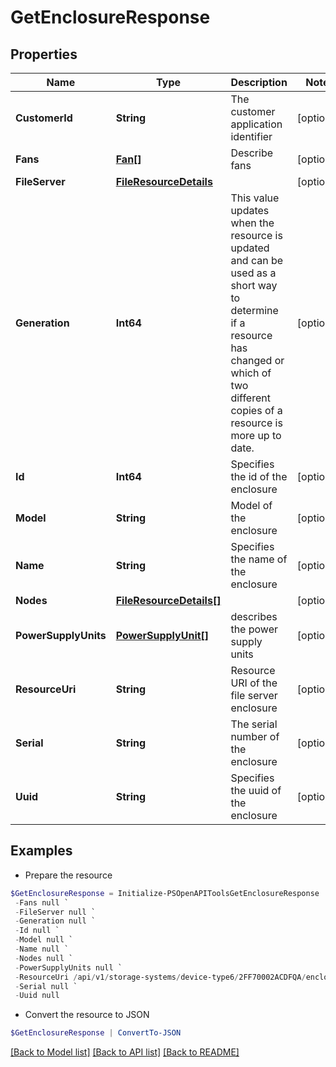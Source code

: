 # GetEnclosureResponse
## Properties

Name | Type | Description | Notes
------------ | ------------- | ------------- | -------------
**CustomerId** | **String** | The customer application identifier | [optional] 
**Fans** | [**Fan[]**](Fan.md) | Describe fans | [optional] 
**FileServer** | [**FileResourceDetails**](FileResourceDetails.md) |  | [optional] 
**Generation** | **Int64** | This value updates when the resource is updated and can be used as a short way to determine if a resource has changed or which of two different copies of a resource is more up to date.  | [optional] 
**Id** | **Int64** | Specifies the id of the enclosure | [optional] 
**Model** | **String** | Model of the enclosure | [optional] 
**Name** | **String** | Specifies the name of the enclosure | [optional] 
**Nodes** | [**FileResourceDetails[]**](FileResourceDetails.md) |  | [optional] 
**PowerSupplyUnits** | [**PowerSupplyUnit[]**](PowerSupplyUnit.md) | describes the power supply units | [optional] 
**ResourceUri** | **String** | Resource URI of the file server enclosure | [optional] 
**Serial** | **String** | The serial number of the enclosure | [optional] 
**Uuid** | **String** | Specifies the uuid of the enclosure | [optional] 

## Examples

- Prepare the resource
```powershell
$GetEnclosureResponse = Initialize-PSOpenAPIToolsGetEnclosureResponse  -CustomerId null `
 -Fans null `
 -FileServer null `
 -Generation null `
 -Id null `
 -Model null `
 -Name null `
 -Nodes null `
 -PowerSupplyUnits null `
 -ResourceUri /api/v1/storage-systems/device-type6/2FF70002ACDFQA/enclosures/2FF70002AC0263D0 `
 -Serial null `
 -Uuid null
```

- Convert the resource to JSON
```powershell
$GetEnclosureResponse | ConvertTo-JSON
```

[[Back to Model list]](../README.md#documentation-for-models) [[Back to API list]](../README.md#documentation-for-api-endpoints) [[Back to README]](../README.md)

